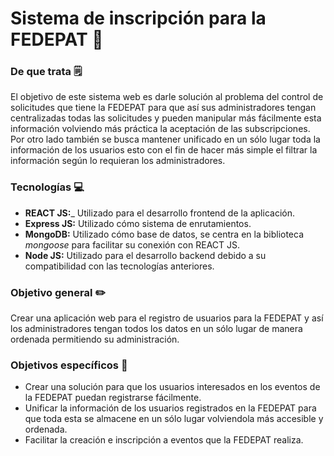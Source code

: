 # Sistema de inscripción para la FEDEPAT 🏅


### De que trata 🗒️

El objetivo de este sistema web es darle solución al problema del control de solicitudes que tiene la FEDEPAT para que así sus administradores tengan centralizadas todas
las solicitudes y pueden manipular más fácilmente esta información volviendo más práctica la aceptación de las subscripciones. Por otro lado también se busca mantener unificado
en un sólo lugar toda la información de los usuarios esto con el fin de hacer más simple el filtrar la información según lo requieran los administradores.

### Tecnologías 💻

- __REACT JS:___ Utilizado para el desarrollo frontend de la aplicación.
- __Express JS:__ Utilizado cómo sistema de enrutamientos.
- __MongoDB:__ Utilizado cómo base de datos, se centra en la biblioteca _mongoose_ para facilitar su conexión con REACT JS.
- __Node JS:__ Utilizado para el desarrollo backend debido a su compatibilidad con las tecnologías anteriores.

### Objetivo general ✏️

Crear una aplicación web para el registro de usuarios para la FEDEPAT y así 
los administradores tengan todos los datos en un sólo lugar de manera ordenada permitiendo su administración.

### Objetivos específicos 📝

- Crear una solución para que los usuarios interesados en los eventos de la FEDEPAT puedan registrarse fácilmente.      
- Unificar la información de los usuarios registrados en la FEDEPAT para que toda esta se almacene en un sólo lugar volviendola más accesible y ordenada.
- Facilitar la creación e inscripción a eventos que la FEDEPAT realiza.
